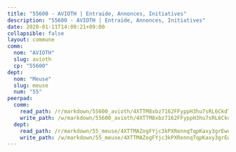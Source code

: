 ```yaml
---
title: "55600 - AVIOTH | Entraide, Annonces, Initiatives"
description: "55600 - AVIOTH | Entraide, Annonces, Initiatives"
date: 2020-01-11T14:09:21+09:00
collapsible: false
layout: commune
comm:
  nom: "AVIOTH"
  slug: avioth
  cp: "55600"
dept:
  nom: "Meuse"
  slug: meuse
  num: "55"
peerpad:
  comm:
    read_path: /r/markdown/55600_avioth/4XTTM8xbz7162FFyppH3hu7sRL6CkdT7Fxdcubo8KiVB689dk
    write_path: /w/markdown/55600_avioth/4XTTM8xbz7162FFyppH3hu7sRL6CkdT7Fxdcubo8KiVB689dk-K3TgU5JeWYd1BfYao5dWYy9dM7pTsgWHVYDcZqVT6p6MBqBLh7PMheKDia9YaTtZ1cvLkMCfBND8wvRpvZB5an4fF1RheSPVnVyxhBxGA8U3RiMEt32Pyxu63p71AE17sCiEp258
  dept:
    read_path: /r/markdown/55_meuse/4XTTMAZogFYjc3kPXRennqTqpKaxy3grEwemFqg29rwkrPVit
    write_path: /w/markdown/55_meuse/4XTTMAZogFYjc3kPXRennqTqpKaxy3grEwemFqg29rwkrPVit-K3TgUKFK4U3KduRmUzLc9vHoSRQG77sF2Wbs3cyWXobZcgb6TfASJcGDPror5ZZanBF6Mpjeq1Ushd16Pu9ha9F7F38qzhQqES3b79Xt7LuU1tzmWNED66pWnroExmsHxWtFur2G
---
```


